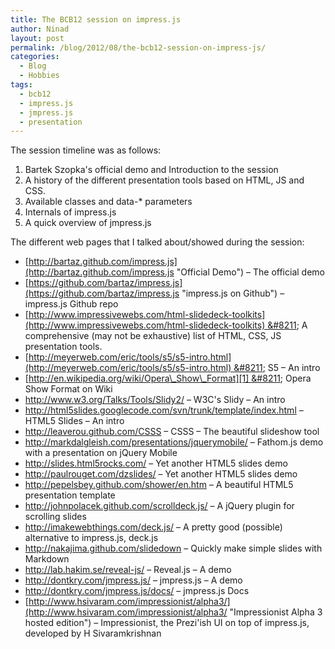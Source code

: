 ```yaml
---
title: The BCB12 session on impress.js
author: Ninad
layout: post
permalink: /blog/2012/08/the-bcb12-session-on-impress-js/
categories:
  - Blog
  - Hobbies
tags:
  - bcb12
  - impress.js
  - jmpress.js
  - presentation
---
```

The session timeline was as follows:

  1. Bartek Szopka's official demo and Introduction to the session
  2. A history of the different presentation tools based on HTML, JS and CSS.
  3. Available classes and data-* parameters
  4. Internals of impress.js
  5. A quick overview of jmpress.js

The different web pages that I talked about/showed during the session:

  * [http://bartaz.github.com/impress.js](http://bartaz.github.com/impress.js "Official Demo") &#8211; The official demo
  * [https://github.com/bartaz/impress.js](https://github.com/bartaz/impress.js "impress.js on Github") &#8211; impress.js Github repo
  * [http://www.impressivewebs.com/html-slidedeck-toolkits](http://www.impressivewebs.com/html-slidedeck-toolkits) &#8211; A comprehensive (may not be exhaustive) list of HTML, CSS, JS presentation tools.
  * [http://meyerweb.com/eric/tools/s5/s5-intro.html](http://meyerweb.com/eric/tools/s5/s5-intro.html) &#8211; S5 &#8211; An intro
  * [http://en.wikipedia.org/wiki/Opera\_Show\_Format][1] &#8211; Opera Show Format on Wiki
  * <http://www.w3.org/Talks/Tools/Slidy2/> &#8211; W3C's Slidy &#8211; An intro
  * <http://html5slides.googlecode.com/svn/trunk/template/index.html> &#8211; HTML5 Slides &#8211; An intro
  * <http://leaverou.github.com/CSSS> &#8211; CSSS &#8211; The beautiful slideshow tool
  * <http://markdalgleish.com/presentations/jquerymobile/> &#8211; Fathom.js demo with a presentation on jQuery Mobile
  * <http://slides.html5rocks.com/> &#8211; Yet another HTML5 slides demo
  * <http://paulrouget.com/dzslides/> &#8211; Yet another HTML5 slides demo
  * <http://pepelsbey.github.com/shower/en.htm> &#8211; A beautiful HTML5 presentation template
  * <http://johnpolacek.github.com/scrolldeck.js/> &#8211; A jQuery plugin for scrolling slides
  * <http://imakewebthings.com/deck.js/> &#8211; A pretty good (possible) alternative to impress.js, deck.js
  * <http://nakajima.github.com/slidedown> &#8211; Quickly make simple slides with Markdown
  * <http://lab.hakim.se/reveal-js/> &#8211; Reveal.js &#8211; A demo
  * <http://dontkry.com/jmpress.js/> &#8211; jmpress.js &#8211; A demo
  * <http://dontkry.com/jmpress.js/docs/> &#8211; jmpress.js Docs
  * [http://www.hsivaram.com/impressionist/alpha3/](http://www.hsivaram.com/impressionist/alpha3/ "Impressionist Alpha 3 hosted edition") &#8211; Impressionist, the Prezi'ish UI on top of impress.js, developed by H Sivaramkrishnan

 [1]: http://en.wikipedia.org/wiki/Opera_Show_Format
